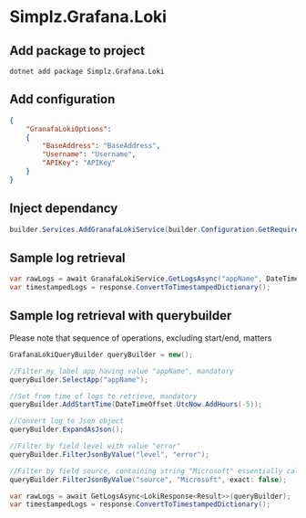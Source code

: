 # Simplz.Grafana.Loki

## Add package to project

```cli
dotnet add package Simplz.Grafana.Loki
```

## Add configuration

```json
{
    "GranafaLokiOptions":
    {
        "BaseAddress": "BaseAddress",
        "Username": "Username",
        "APIKey": "APIKey"
    }
}
```

## Inject dependancy

```csharp
builder.Services.AddGranafaLokiService(builder.Configuration.GetRequiredSection("GranafaLokiOptions"));
```

## Sample log retrieval

```csharp
var rawLogs = await GranafaLokiService.GetLogsAsync("appName", DateTimeOffset.UtcNow.AddHours(-5));
var timestampedLogs = response.ConvertToTimestampedDictionary();
```

## Sample log retrieval with querybuilder

Please note that sequence of operations, excluding start/end, matters

```csharp
GrafanaLokiQueryBuilder queryBuilder = new();

//Filter my label app having value "appName", mandatory
queryBuilder.SelectApp("appName");

//Set from time of logs to retrieve, mandatory
queryBuilder.AddStartTime(DateTimeOffset.UtcNow.AddHours(-5));

//Convert log to Json object
queryBuilder.ExpandAsJson();

//Filter by field level with value "error"
queryBuilder.FilterJsonByValue("level", "error");

//Filter by field source, containing string "Microsoft" essentially calls queryBuilder.FilterJsonByRegex("source", "Microsoft.*");
queryBuilder.FilterJsonByValue("source", "Microsoft", exact: false);

var rawLogs = await GetLogsAsync<LokiResponse<Result>>(queryBuilder);
var timestampedLogs = response.ConvertToTimestampedDictionary();
```
